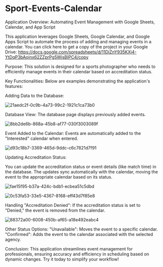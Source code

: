 # Sport-Events-Calendar

Application Overview: Automating Event Management with Google Sheets, Calendar, and App Script

This application leverages Google Sheets, Google Calendar, and Google Apps Script to automate the process of adding and managing events in a calendar. 
You can click here to get a copy of the project in your Google Drive:
https://docs.google.com/spreadsheets/d/11DiZnY935KXj4-YtDqP3bAojnx62ZZprPg5WjsBIPC4/copy

Purpose:
This solution is designed for a sports photographer who needs to efficiently manage events in their calendar based on accreditation status.

Key Functionalities:
Below are examples demonstrating the application's features:

Adding Data to the Database:

![21aedc2f-0c9b-4a73-99c2-1921c1ca73b0](https://github.com/user-attachments/assets/b49e7023-4c24-40b8-a505-966d2d2a37e3)

Database View: The database page displays previously added events.

![8bb2de6b-868a-45b8-af77-030f3003089f](https://github.com/user-attachments/assets/97cc9c5b-a2f0-4c47-9777-395091834213)

Event Added to the Calendar: Events are automatically added to the "Interested" calendar when entered.

![d93c18b7-3369-465d-9ddc-c6c7821d7f91](https://github.com/user-attachments/assets/1cdcfec2-73b9-454a-99d0-ab654de13056)

Updating Accreditation Status:

You can update the accreditation status or event details (like match time) in the database.
The updates sync automatically with the calendar, moving the event to the appropriate calendar based on its status.

![fae15f95-b37a-424c-bdb1-ecbea51c5dbd](https://github.com/user-attachments/assets/af8d30b4-f55d-42e2-ad10-beb52f573695)

![0c53fa53-33e5-4367-8168-eff43d7f85e8](https://github.com/user-attachments/assets/9bb9bdf5-2335-4046-8e22-a60c9a39c539)

Handling "Accreditation Denied": If the accreditation status is set to "Denied," the event is removed from the calendar.

![88372a00-6008-450b-af65-a18e492eabc4](https://github.com/user-attachments/assets/6f8e5a51-8dc9-408a-bb95-1222ce0f9f3c)

Other Status Options:
"Unavailable": Moves the event to a specific calendar.
"Confirmed": Adds the event to the calendar associated with the selected agency.

Conclusion:
This application streamlines event management for professionals, ensuring accuracy and efficiency in scheduling based on dynamic changes. Try it today to simplify your workflow!





